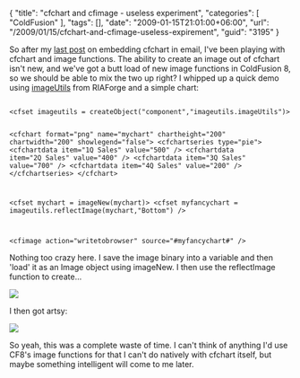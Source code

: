 {
	"title": "cfchart and cfimage - useless experiment",
	"categories": [
		"ColdFusion"
	],
	"tags": [],
	"date": "2009-01-15T21:01:00+06:00",
	"url": "/2009/01/15/cfchart-and-cfimage-useless-expirement",
	"guid": "3195"
}

So after my <a href="http://www.raymondcamden.com/index.cfm/2009/1/14/Ask-a-Jedi-Emailing-CFCHART">last post</a> on embedding cfchart in email, I've been playing with cfchart and image functions. The ability to create an image out of cfchart isn't new, and we've got a butt load of new image functions in ColdFusion 8, so we should be able to mix the two up right? I whipped up a quick demo using <a href="http://imageutils.riaforge.org">imageUtils</a> from RIAForge and a simple chart:

<code>
&lt;cfset imageutils = createObject("component","imageutils.imageUtils")&gt;

&lt;cfchart format="png" name="mychart" chartheight="200" chartwidth="200" showlegend="false"&gt;
	&lt;cfchartseries type="pie"&gt;
		&lt;cfchartdata item="1Q Sales" value="500" /&gt;
		&lt;cfchartdata item="2Q Sales" value="400" /&gt;
		&lt;cfchartdata item="3Q Sales" value="700" /&gt;
		&lt;cfchartdata item="4Q Sales" value="200" /&gt;
	&lt;/cfchartseries&gt;
&lt;/cfchart&gt;

&lt;cfset mychart = imageNew(mychart)&gt;
&lt;cfset myfancychart = imageutils.reflectImage(mychart,"Bottom") /&gt;
		
&lt;cfimage action="writetobrowser" source="#myfancychart#" /&gt;
</code>

Nothing too crazy here. I save the image binary into a variable and then 'load' it as an Image object using imageNew. I then use the reflectImage function to create...

<img src="http://static.raymondcamden.com/images/cfjedi//chart.png">

I then got artsy:

<img src="http://static.raymondcamden.com/images/cfjedi//chart2.png">

So yeah, this was a complete waste of time. I can't think of anything I'd use CF8's image functions for that I can't do natively with cfchart itself, but maybe something intelligent will come to me later.